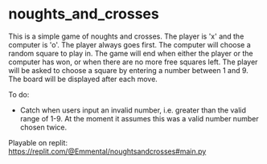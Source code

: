 # noughts_and_crosses
This is a simple game of noughts and crosses. The player is 'x' and the computer is 'o'. The player always goes first. The computer will choose a random square to play in. The game will end when either the player or the computer has won, or when there are no more free squares left. The player will be asked to choose a square by entering a number between 1 and 9. The board will be displayed after each move.

To do:
- Catch when users input an invalid number, i.e. greater than the valid range of 1-9. At the moment it assumes this was a valid number number chosen twice.

Playable on replit:
https://replit.com/@Emmental/noughtsandcrosses#main.py
